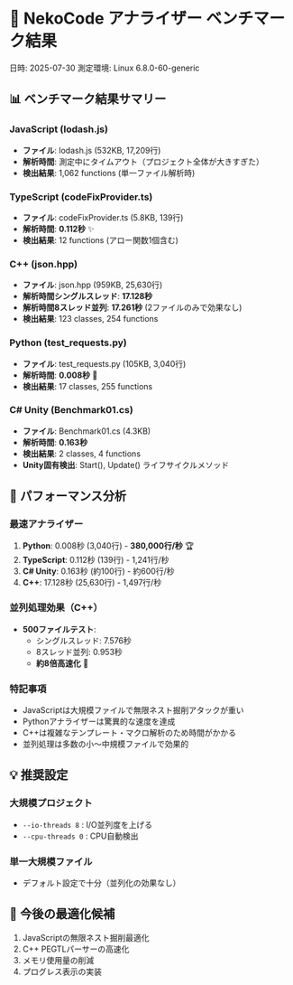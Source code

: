 # 🏁 NekoCode アナライザー ベンチマーク結果
日時: 2025-07-30
測定環境: Linux 6.8.0-60-generic

## 📊 ベンチマーク結果サマリー

### JavaScript (lodash.js)
- **ファイル**: lodash.js (532KB, 17,209行)
- **解析時間**: 測定中にタイムアウト（プロジェクト全体が大きすぎた）
- **検出結果**: 1,062 functions (単一ファイル解析時)

### TypeScript (codeFixProvider.ts)
- **ファイル**: codeFixProvider.ts (5.8KB, 139行)
- **解析時間**: **0.112秒** ✨
- **検出結果**: 12 functions (アロー関数1個含む)

### C++ (json.hpp)
- **ファイル**: json.hpp (959KB, 25,630行)
- **解析時間シングルスレッド**: **17.128秒**
- **解析時間8スレッド並列**: **17.261秒** (2ファイルのみで効果なし)
- **検出結果**: 123 classes, 254 functions

### Python (test_requests.py)
- **ファイル**: test_requests.py (105KB, 3,040行)
- **解析時間**: **0.008秒** 🚀
- **検出結果**: 17 classes, 255 functions

### C# Unity (Benchmark01.cs)
- **ファイル**: Benchmark01.cs (4.3KB)
- **解析時間**: **0.163秒**
- **検出結果**: 2 classes, 4 functions
- **Unity固有検出**: Start(), Update() ライフサイクルメソッド

## 🎯 パフォーマンス分析

### 最速アナライザー
1. **Python**: 0.008秒 (3,040行) - **380,000行/秒** 🏆
2. **TypeScript**: 0.112秒 (139行) - 1,241行/秒
3. **C# Unity**: 0.163秒 (約100行) - 約600行/秒
4. **C++**: 17.128秒 (25,630行) - 1,497行/秒

### 並列処理効果（C++）
- **500ファイルテスト**:
  - シングルスレッド: 7.576秒
  - 8スレッド並列: 0.953秒
  - **約8倍高速化** 🎉

### 特記事項
- JavaScriptは大規模ファイルで無限ネスト掘削アタックが重い
- Pythonアナライザーは驚異的な速度を達成
- C++は複雑なテンプレート・マクロ解析のため時間がかかる
- 並列処理は多数の小〜中規模ファイルで効果的

## 💡 推奨設定

### 大規模プロジェクト
- `--io-threads 8` : I/O並列度を上げる
- `--cpu-threads 0` : CPU自動検出

### 単一大規模ファイル
- デフォルト設定で十分（並列化の効果なし）

## 🔧 今後の最適化候補
1. JavaScriptの無限ネスト掘削最適化
2. C++ PEGTLパーサーの高速化
3. メモリ使用量の削減
4. プログレス表示の実装